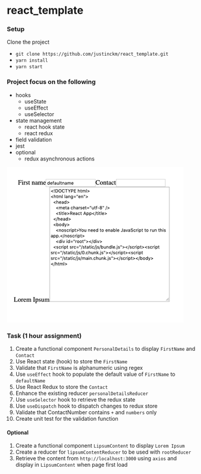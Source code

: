 # react_template

### Setup
Clone the project
* `git clone https://github.com/justinckm/react_template.git`
* `yarn install`
* `yarn start`


### Project focus on the following
* hooks
  * useState
  * useEffect
  * useSelector
* state management
  * react hook state
  * react redux
* field validation
* jest
* optional
  * redux asynchronous actions

![Screenshot](overview.png)


### Task (1 hour assignment)
1. Create a functional component `PersonalDetails` to display `FirstName` and `Contact`
2. Use React state (hook) to store the `FirstName`
3. Validate that `FirstName` is alphanumeric using regex
4. Use `useEffect` hook to populate the default value of `FirstName` to `defaultName`
5. Use React Redux to store the `Contact`
6. Enhance the existing reducer `personalDetailsReducer`
7. Use `useSelector` hook to retrieve the redux state
8. Use `useDispatch` hook to dispatch changes to redux store
9. Validate that ContactNumber contains `+` and `numbers` only
10. Create unit test for the validation function

#### Optional
1. Create a functional component `LipsumContent` to display `Lorem Ipsum`
2. Create a reducer for `lipsumContentReducer` to be used with `rootReducer`
3. Retrieve the content from `http://localhost:3000` using `axios` and display in `LipsumContent` when page first load 
